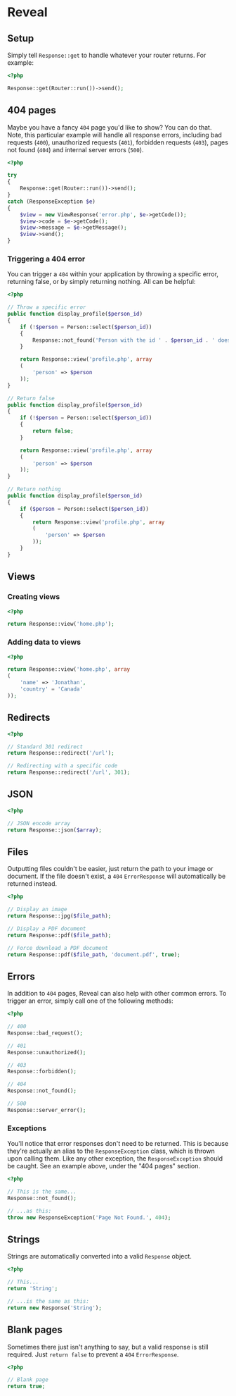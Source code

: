 Reveal
======

## Setup

Simply tell `Response::get` to handle whatever your router returns. For example:

```php
<?php

Response::get(Router::run())->send();
```

## 404 pages

Maybe you have a fancy `404` page you'd like to show? You can do that. Note, this particular example will handle all response errors, including bad requests (`400`), unauthorized requests (`401`), forbidden requests (`403`), pages not found (`404`) and internal server errors (`500`).

```php
<?php

try
{
	Response::get(Router::run())->send();
}
catch (ResponseException $e)
{
	$view = new ViewResponse('error.php', $e->getCode());
	$view->code = $e->getCode();
	$view->message = $e->getMessage();
	$view->send();
}
```

### Triggering a 404 error

You can trigger a `404` within your application by throwing a specific error, returning false, or by simply returning nothing. All can be helpful:

```php
<?php

// Throw a specific error
public function display_profile($person_id)
{
	if (!$person = Person::select($person_id))
	{
		Response::not_found('Person with the id ' . $person_id . ' does not exist.');
	}

	return Response::view('profile.php', array
	(
		'person' => $person
	));
}

// Return false
public function display_profile($person_id)
{
	if (!$person = Person::select($person_id))
	{
		return false;
	}

	return Response::view('profile.php', array
	(
		'person' => $person
	));
}

// Return nothing
public function display_profile($person_id)
{
	if ($person = Person::select($person_id))
	{
		return Response::view('profile.php', array
		(
			'person' => $person
		));
	}
}
```

## Views

### Creating views

```php
<?php

return Response::view('home.php');
```

### Adding data to views

```php
<?php

return Response::view('home.php', array
(
	'name' => 'Jonathan',
	'country' = 'Canada'
));
```

## Redirects

```php
<?php

// Standard 301 redirect
return Response::redirect('/url');

// Redirecting with a specific code
return Response::redirect('/url', 301);
```

## JSON

```php
<?php

// JSON encode array
return Response::json($array);
```

## Files

Outputting files couldn't be easier, just return the path to your image or document. If the file doesn't exist, a `404` `ErrorResponse` will automatically be returned instead.

```php
<?php

// Display an image
return Response::jpg($file_path);

// Display a PDF document
return Response::pdf($file_path);

// Force download a PDF document
return Response::pdf($file_path, 'document.pdf', true);
```

## Errors

In addition to `404` pages, Reveal can also help with other common errors. To trigger an error, simply call one of the following methods:

```php
<?php

// 400
Response::bad_request();

// 401
Response::unauthorized();

// 403
Response::forbidden();

// 404
Response::not_found();

// 500
Response::server_error();
```

### Exceptions

You'll notice that error responses don't need to be returned. This is because they're actually an alias to the `ResponseException` class, which is thrown upon calling them. Like any other exception, the `ResponseException` should be caught. See an example above, under the "404 pages" section.

```php
<?php

// This is the same...
Response::not_found();

// ...as this:
throw new ResponseException('Page Not Found.', 404);
```

## Strings

Strings are automatically converted into a valid `Response` object.

```php
<?php

// This...
return 'String';

// ...is the same as this:
return new Response('String');
```

## Blank pages

Sometimes there just isn't anything to say, but a valid response is still required. Just `return false` to prevent a `404` `ErrorResponse`.

```php
<?php

// Blank page
return true;
```